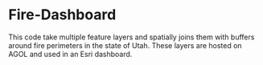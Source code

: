 # Fire-Dashboard
This code take multiple feature layers and spatially joins them with buffers around fire perimeters in the state of Utah. These layers are hosted on AGOL and used in an Esri dashboard.
